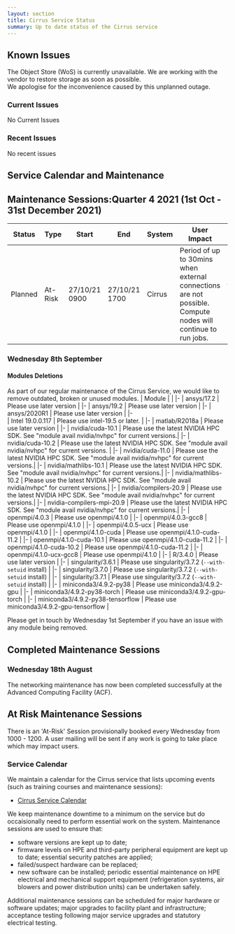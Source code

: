 ```yaml
---
layout: section
title: Cirrus Service Status
summary: Up to date status of the Cirrus service
---
```


## Known Issues
The Object Store (WoS) is currently unavailable. We are working with the vendor to restore storage as soon as possible.  
We apologise for the inconvenience caused by this unplanned outage. 

### Current Issues

No Current Issues

### Recent Issues

No recent issues

## Service Calendar and Maintenance

## Maintenance Sessions:Quarter 4 2021 (1st Oct - 31st December 2021)

| Status | Type | Start | End | System | User Impact | Reason |
| ---    | ---  | ---   | --- | ---    | ---         | ---    |
| Planned | At-Risk | 27/10/21 0900 | 27/10/21 1700 | Cirrus | Period of up to 30mins when external connections are not possible. Compute nodes will continue to run jobs. | Network upgrade at the Advanced Computing Facility (ACF) |



### Wednesday 8th September 
#### Modules Deletions
As part of our regular maintenance of the Cirrus Service, we would like to remove outdated, broken or unused modules.
| Module |  | 
|-
| ansys/17.2 | Please use later version | 
|-
| ansys/19.2 | Please use later version | 
|-
| ansys/2020R1 | Please use later version | 
|-	
| Intel 19.0.0.117 | Please use intel-19.5 or later. | 
|-
| matlab/R2018a	|  Please use later version |
|-
| nvidia/cuda-10.1 | Please use the latest NVIDIA HPC SDK. See "module avail nvidia/nvhpc" for current versions.|
|-
| nvidia/cuda-10.2	| Please use the latest NVIDIA HPC SDK. See "module avail nvidia/nvhpc" for current versions. |
|-
| nvidia/cuda-11.0	| Please use the latest NVIDIA HPC SDK. See "module avail nvidia/nvhpc" for current versions.|
|-
| nvidia/mathlibs-10.1	| Please use the latest NVIDIA HPC SDK. See "module avail nvidia/nvhpc" for current versions.|
|-
| nvidia/mathlibs-10.2	| Please use the latest NVIDIA HPC SDK. See "module avail nvidia/nvhpc" for current versions.|
|-
| nvidia/compilers-20.9	| Please use the latest NVIDIA HPC SDK. See "module avail nvidia/nvhpc" for current versions.|
|-
| nvidia-compilers-mpi-20.9	| Please use the latest NVIDIA HPC SDK. See "module avail nvidia/nvhpc" for current versions.|
|-
| openmpi/4.0.3	      | Please use openmpi/4.1.0 |
|-
| openmpi/4.0.3-gcc8	| Please use openmpi/4.1.0 |
|-
| openmpi/4.0.5-ucx	| Please use openmpi/4.1.0 |
|-
| openmpi/4.1.0-cuda	| Please use openmpi/4.1.0-cuda-11.2 |
|-
| openmpi/4.1.0-cuda-10.1	| Please use openmpi/4.1.0-cuda-11.2 |
|-
| openmpi/4.1.0-cuda-10.2	| Please use openmpi/4.1.0-cuda-11.2 |
|-
| openmpi/4.1.0-ucx-gcc8	| Please use openmpi/4.1.0 |
|-
| R/3.4.0	| Please use later version |
|-
| singularity/3.6.1	| Please use singularity/3.7.2 (`--with-setuid` install) |
|-
| singularity/3.7.0	| Please use singularity/3.7.2 (`--with-setuid` install) |
|-
| singularity/3.7.1	| Please use singularity/3.7.2 (`--with-setuid` install) |
|-
| miniconda3/4.9.2-py38    | Please use miniconda3/4.9.2-gpu |
|-
| miniconda3/4.9.2-py38-torch    | Please use miniconda3/4.9.2-gpu-torch |
|-
| miniconda3/4.9.2-py38-tensorflow    | Please use miniconda3/4.9.2-gpu-tensorflow |

Please get in touch by Wednesday 1st September if you have an issue with any module being removed.
<!--There are regular 'At-Risk' maintenance sessions on Wednesdays from 1000-1200. -->

## Completed Maintenance Sessions
### Wednesday 18th August 

The networking maintenance has now been completed successfully at the Advanced Computing Facility (ACF). 

## At Risk Maintenance Sessions

There is an 'At-Risk' Session provisionally booked every Wednesday from 1000 - 1200. 
A user mailing will be sent if any work is going to take place which may impact users.

### Service Calendar

We maintain a calendar for the Cirrus service that lists upcoming events (such
as training courses and maintenance sessions):

- [Cirrus Service Calendar](calendar.html)

We keep maintenance downtime to a minimum on the service but do occaisionally
need to perform essential work on the system. Maintenance sessions are used to 
ensure that:

* software versions are kept up to date;
* firmware levels on HPE and third-party peripheral equipment are kept up to date;
essential security patches are applied;
* failed/suspect hardware can be replaced;
* new software can be installed;
periodic essential maintenance on HPE electrical and mechanical support equipment (refrigeration systems, air blowers and power distribution units) can be undertaken safely.

Additional maintenance sessions can be scheduled for major hardware or software updates; major upgrades to facility plant and infrastructure; acceptance testing following major service upgrades and statutory electrical testing.

